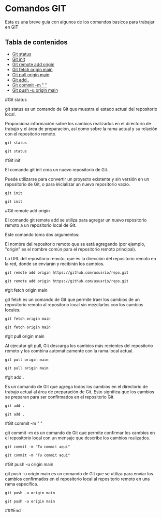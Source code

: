 # Comandos GIT

Esta es una breve guia con algunos de los comandos basicos para trabajar en GIT

## Tabla de contenidos
- [Git status](#git-status)
- [Git init](#git-init)
- [Git remote add origin](#git-remote)
- [Git fetch origin main](#git-fetch)
- [Git pull origin main](#git-pull)
- [Git add .](#git-add)
- [Git commit -m " "](#git-commit)
- [Git push -u origin main](#git-push)



#Git status<a name="git-status"></a>

git status es un comando de Git que muestra el estado actual del repositorio local. 

Proporciona información sobre los cambios realizados en el directorio de trabajo y el área de preparación, así como sobre la rama actual y su relación con el repositorio remoto.

`git status`
```
git status
```
    
    
    
#Git init<a name="git-init"></a>

El comando git init crea un nuevo repositorio de Git. 

Puede utilizarse para convertir un proyecto existente y sin versión en un repositorio de Git, o para inicializar un nuevo repositorio vacío.

`git init`
```
git init
```


#Git remote add origin<a name="git-remote"></a>

El comando git remote add se utiliza para agregar un nuevo repositorio remoto a un repositorio local de Git. 

Este comando toma dos argumentos:

El nombre del repositorio remoto que se está agregando (por ejemplo, "origin" es el nombre común para el repositorio remoto principal).


La URL del repositorio remoto, que es la dirección del repositorio remoto en la red, donde se enviarán y recibirán los cambios.

`git remote add origin https://github.com/usuario/repo.git`
```
git remote add origin https://github.com/usuario/repo.git
```


#git fetch origin main<a name="git-fetch"></a>

git fetch es un comando de Git que permite traer los cambios de un repositorio remoto al repositorio local sin mezclarlos con los cambios locales.

`git fetch origin main`
```
git fetch origin main
```


#git pull origin main<a name="git-pull"></a>

Al ejecutar git pull, Git descarga los cambios más recientes del repositorio remoto y los combina automáticamente con la rama local actual.

`git pull origin main`
```
git pull origin main
```


#git add .<a name="git-add"></a>

Es un comando de Git que agrega todos los cambios en el directorio de trabajo actual al área de preparación de Git. Esto significa que los cambios se preparan para ser confirmados en el repositorio Git.

`git add .`
```
git add .
```


#Git commit -m " "<a name="git-commit"></a>

git commit -m es un comando de Git que permite confirmar los cambios en el repositorio local con un mensaje que describe los cambios realizados.

`git commit -m "Tu commit aqui"`
```
git commit -m "Tu commit aqui"
```


#Git push -u origin main<a name="git-push"></a>

git push -u origin main es un comando de Git que se utiliza para enviar los cambios confirmados en el repositorio local al repositorio remoto en una rama específica.

`git push -u origin main`
```
git push -u origin main
```

###End
